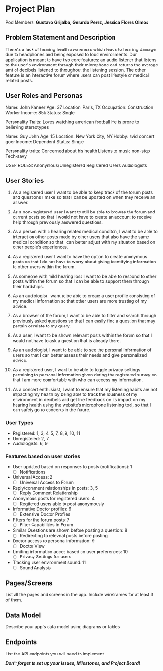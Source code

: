 # Project Plan

Pod Members: **Gustavo Grijalba, Gerardo Perez, Jessica Flores Olmos**

## Problem Statement and Description

There's a lack of hearing health awareness which leads to hearing damage due to headphones and being exposed to loud environments. Our application is meant to have two core features: an audio listener that listens to the user's environment through their microphone and returns the average amt of decibels listened to throughout the listening session. The other feature is an interactive forum where users can post lifestyle or medical related posts.

## User Roles and Personas

Name: John Kaneer
Age: 37
Location: Paris, TX
Occupation: Construction Worker
Income: 85k
Status: Single

Personality Traits:
Loves watching american football
He is prone to believing stereotypes

Name: Guy John
Age: 15
Location: New York City, NY
Hobby: avid concert goer
Income: Dependent 
Status: Single

Personality traits: 
Concerned about his health
Listens to music non-stop
Tech-savy 

USER ROLES:
Anonymous/Unregistered
Registered Users
Audiologists

## User Stories

1. As a registered user I want to be able to keep track of the forum posts and questions I make so that I can be updated on when they receive an answer. 

2. As a non-registered user I want to still be able to browse the forum and current posts so that I would not have to create an account to receive help through previously answered questions. 

3. As a person with a hearing related medical conditon, I want to be able to interact on other posts made by other users that also have the same medical condition so that I can better adjust with my situation based on other people’s experiences. 

4. As a registered user I want to have the option to create anonymous posts so that I do not have to worry about giving identifying information to other users within the forum. 

5. As someone with mild hearing loss I want to be able to respond to other posts within the forum so that I can be able to support them through their hardships. 

6. As an audiologist I want to be able to create a user profile consisting of my medical information so that other users are more trusting of my advice. 

7. As a browser of the forum, I want to be able to filter and search through previously asked questions so that I can easily find a question that may pertain or relate to my query. 

8. As a user, I want to be shown relevant posts within the forum so that I would not have to ask a question that is already there.

9. As an audiologist, I want to be able to see the personal information of users so that I can better assess their needs and give personalized advice.

10. As a registered user, I want to be able to toggle privacy settings pertaining to personal information given during the registered survey so that I am more comfortable with who can access my information. 

11. As a concert enthusiast, I want to ensure that my listening habits are not impacting my health by being able to track the loudness of my environment in decibels and get live feedback on its impact on my hearing health using the website’s microphone listening tool, so that I can safely go to concerts in the future.

### User Types 
- Registered: 1, 3, 4, 5, 7, 8, 9, 10, 11
- Unregistered: 2, 7 
- Audiologists: 6, 9

### Features based on user stories
- User updated based on responses to posts (notifications): 1
  - [ ] Notifications 
- Universal Access: 2
  - [ ] Universal Access to Forum
- Reply/comment relationships in posts: 3, 5
  - [ ] Reply Comment Relationship
- Anonymous posts for registered users: 4
  - [ ] Regitered users able to post anonymously
- Informative Doctor profiles: 6
  - [ ] Extensive Doctor Profiles
- Filters for the forum posts: 7
  - [ ] Filter Capabilities in Forum
- Similar Questions are shown before posting a question: 8
  - [ ] Redirecting to relevnat posts before posting
- Doctor access to personal information: 9
  - [ ] Doctor View
- Limiting information acces based on user preferences: 10
  - [ ] Privacy Settings for users
- Tracking user environment sound: 11
  - [ ] Sound Analysis 

## Pages/Screens

List all the pages and screens in the app. Include wireframes for at least 3 of them.

## Data Model

Describe your app's data model using diagrams or tables

## Endpoints

List the API endpoints you will need to implement.

***Don't forget to set up your Issues, Milestones, and Project Board!***
